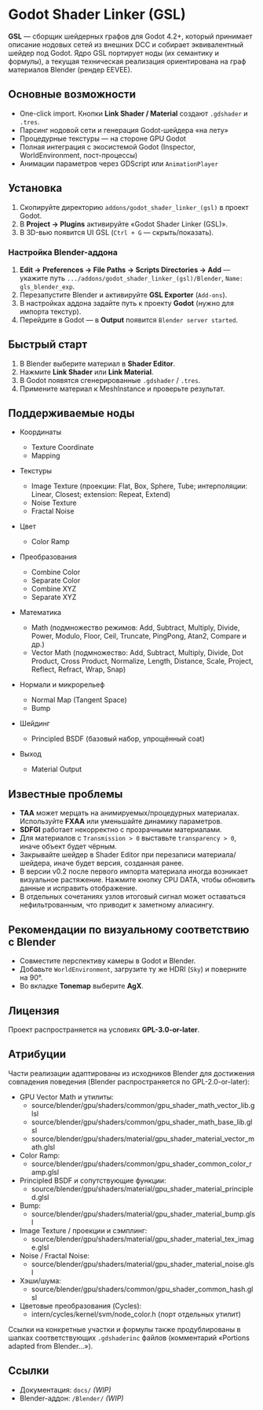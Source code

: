 # Godot Shader Linker (GSL)

**GSL** — сборщик шейдерных графов для Godot 4.2+, который принимает описание нодовых сетей из внешних DCC и собирает эквивалентный шейдер под Godot. Ядро GSL портирует ноды (их семантику и формулы), а текущая техническая реализация ориентирована на граф материалов Blender (рендер EEVEE).

## Основные возможности

* One-click import. Кнопки **Link Shader / Material** создают `.gdshader` и `.tres`.
* Парсинг нодовой сети и генерация Godot-шейдера «на лету»
* Процедурные текстуры — на стороне GPU Godot
* Полная интеграция с экосистемой Godot (Inspector, WorldEnvironment, пост-процессы)
* Анимации параметров через GDScript или `AnimationPlayer`

## Установка
1. Скопируйте директорию `addons/godot_shader_linker_(gsl)` в проект Godot.  
2. В **Project → Plugins** активируйте «Godot Shader Linker (GSL)».  
3. В 3D-вью появится UI GSL (`Ctrl + G` — скрыть/показать).

### Настройка Blender-аддона
1. **Edit → Preferences → File Paths → Scripts Directories → Add** — укажите путь `.../addons/godot_shader_linker_(gsl)/Blender`, `Name: gls_blender_exp`.  
2. Перезапустите Blender и активируйте **GSL Exporter** (`Add-ons`).  
3. В настройках аддона задайте путь к проекту **Godot** (нужно для импорта текстур).  
4. Перейдите в Godot — в **Output** появится `Blender server started`.

## Быстрый старт
1. В Blender выберите материал в **Shader Editor**.  
2. Нажмите **Link Shader** или **Link Material**.  
3. В Godot появятся сгенерированные `.gdshader` / `.tres`.  
4. Примените материал к MeshInstance и проверьте результат.

## Поддерживаемые ноды
- Координаты
  - Texture Coordinate
  - Mapping

- Текстуры
  - Image Texture (проекции: Flat, Box, Sphere, Tube; интерполяции: Linear, Closest; extension: Repeat, Extend)
  - Noise Texture
  - Fractal Noise

- Цвет
  - Color Ramp

- Преобразования
  - Combine Color
  - Separate Color
  - Combine XYZ
  - Separate XYZ

- Математика
  - Math (подмножество режимов: Add, Subtract, Multiply, Divide, Power, Modulo, Floor, Ceil, Truncate, PingPong, Atan2, Compare и др.)
  - Vector Math (подмножество: Add, Subtract, Multiply, Divide, Dot Product, Cross Product, Normalize, Length, Distance, Scale, Project, Reflect, Refract, Wrap, Snap)

- Нормали и микрорельеф
  - Normal Map (Tangent Space)
  - Bump

- Шейдинг
  - Principled BSDF (базовый набор, упрощённый coat)

- Выход
  - Material Output

## Известные проблемы
* **TAA** может мерцать на анимируемых/процедурных материалах. Используйте **FXAA** или уменьшайте динамику параметров.  
* **SDFGI** работает некорректно с прозрачными материалами.
* Для материалов с `Transmission > 0` выставьте `transparency > 0`, иначе объект будет чёрным.
* Закрывайте шейдер в Shader Editor при перезаписи материала/шейдера, иначе будет версия, созданная ранее.
* В версии v0.2 после первого импорта материала иногда возникает визуальное растяжение. Нажмите кнопку CPU DATA, чтобы обновить данные и исправить отображение.
* В отдельных сочетаниях узлов итоговый сигнал может оставаться нефильтрованным, что приводит к заметному алиасингу.

## Рекомендации по визуальному соответствию с Blender
* Совместите перспективу камеры в Godot и Blender.  
* Добавьте `WorldEnvironment`, загрузите ту же HDRI (`Sky`) и поверните на 90°.  
* Во вкладке **Tonemap** выберите **AgX**.  

## Лицензия
Проект распространяется на условиях **GPL-3.0-or-later**.

## Атрибуции
Части реализации адаптированы из исходников Blender для достижения совпадения поведения (Blender распространяется по GPL-2.0-or-later):

- GPU Vector Math и утилиты:
  - source/blender/gpu/shaders/common/gpu_shader_math_vector_lib.glsl
  - source/blender/gpu/shaders/common/gpu_shader_math_base_lib.glsl
  - source/blender/gpu/shaders/material/gpu_shader_material_vector_math.glsl
- Color Ramp:
  - source/blender/gpu/shaders/common/gpu_shader_common_color_ramp.glsl
- Principled BSDF и сопутствующие функции:
  - source/blender/gpu/shaders/material/gpu_shader_material_principled.glsl
- Bump:
  - source/blender/gpu/shaders/material/gpu_shader_material_bump.glsl
- Image Texture / проекции и сэмплинг:
  - source/blender/gpu/shaders/material/gpu_shader_material_tex_image.glsl
- Noise / Fractal Noise:
  - source/blender/gpu/shaders/material/gpu_shader_material_noise.glsl
- Хэши/шума:
  - source/blender/gpu/shaders/common/gpu_shader_common_hash.glsl
- Цветовые преобразования (Cycles):
  - intern/cycles/kernel/svm/node_color.h (порт отдельных утилит)

Ссылки на конкретные участки и формулы также продублированы в шапках соответствующих `.gdshaderinc` файлов (комментарий «Portions adapted from Blender…»).

## Ссылки

* Документация: `docs/` *(WIP)*
* Blender-аддон: `/Blender/` *(WIP)*
